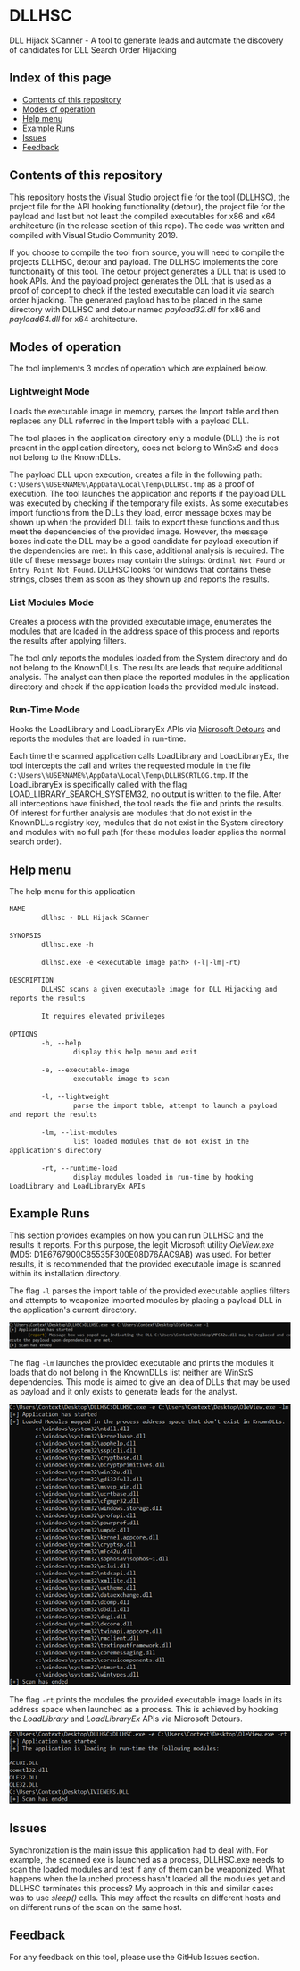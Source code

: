 # DLLHSC

DLL Hijack SCanner - A tool to generate leads and automate the discovery of candidates for DLL Search Order Hijacking 

## Index of this page

- [Contents of this repository](#contents-of-this-repository)
- [Modes of operation](#modes-of-operation)
- [Help menu](#help-menu)
- [Example Runs](#example-runs)
- [Issues](#issues)
- [Feedback](#feedback)

## Contents of this repository

This repository hosts the Visual Studio project file for the tool (DLLHSC), the project file for the API hooking functionality (detour), the project file for the payload and last but not least the compiled executables for x86 and x64 architecture (in the release section of this repo). The code was written and compiled with Visual Studio Community 2019.

If you choose to compile the tool from source, you will need to compile the projects DLLHSC, detour and payload. The DLLHSC implements the core functionality of this tool. The detour project generates a DLL that is used to hook APIs. And the payload project generates the DLL that is used as a proof of concept to check if the tested executable can load it via search order hijacking. The generated payload has to be placed in the same directory with DLLHSC and detour named *payload32.dll* for x86 and *payload64.dll* for x64 architecture.

## Modes of operation

The tool implements 3 modes of operation which are explained below.

### Lightweight Mode

Loads the executable image in memory, parses the Import table and then
replaces any DLL referred in the Import table with a payload DLL.

The tool places in the application directory only a module (DLL) the is
not present in the application directory, does not belong to WinSxS and
does not belong to the KnownDLLs.

The payload DLL upon execution, creates a file in the following path:
`C:\Users\%USERNAME%\AppData\Local\Temp\DLLHSC.tmp` as a proof of
execution. The tool launches the application and reports if the payload
DLL was executed by checking if the temporary file exists. As some
executables import functions from the DLLs they load, error message
boxes may be shown up when the provided DLL fails to export these
functions and thus meet the dependencies of the provided image. However,
the message boxes indicate the DLL may be a good candidate for payload
execution if the dependencies are met. In this case, additional analysis
is required. The title of these message boxes may contain the strings:
`Ordinal Not Found` or `Entry Point Not Found`. DLLHSC looks for windows
that contains these strings, closes them as soon as they shown up and
reports the results.

### List Modules Mode

Creates a process with the provided executable image, enumerates the
modules that are loaded in the address space of this process and reports
the results after applying filters.

The tool only reports the modules loaded from the System directory and do
not belong to the KnownDLLs. The results are leads that require additional
analysis. The analyst can then place the reported modules in the application
directory and check if the application loads the provided module instead.

### Run-Time Mode

Hooks the LoadLibrary and LoadLibraryEx APIs via [Microsoft
Detours](https://github.com/microsoft/Detours) and reports the modules
that are loaded in run-time.

Each time the scanned application calls LoadLibrary and LoadLibraryEx,
the tool intercepts the call and writes the requested module in the file
`C:\Users\%USERNAME%\AppData\Local\Temp\DLLHSCRTLOG.tmp`. If the
LoadLibraryEx is specifically called with the flag
LOAD_LIBRARY_SEARCH_SYSTEM32, no output is written to the file. After
all interceptions have finished, the tool reads the file and prints the
results. Of interest for further analysis are modules that do not exist
in the KnownDLLs registry key, modules that do not exist in the System
directory and modules with no full path (for these modules loader
applies the normal search order).

## Help menu

The help menu for this application

```
NAME
        dllhsc - DLL Hijack SCanner

SYNOPSIS
        dllhsc.exe -h

        dllhsc.exe -e <executable image path> (-l|-lm|-rt)

DESCRIPTION
        DLLHSC scans a given executable image for DLL Hijacking and reports the results

        It requires elevated privileges

OPTIONS
        -h, --help
                display this help menu and exit

        -e, --executable-image
                executable image to scan

        -l, --lightweight
                parse the import table, attempt to launch a payload and report the results

        -lm, --list-modules
                list loaded modules that do not exist in the application's directory

        -rt, --runtime-load
                display modules loaded in run-time by hooking LoadLibrary and LoadLibraryEx APIs
```

## Example Runs

This section provides examples on how you can run DLLHSC and the results it reports. For this purpose, the legit Microsoft utility *OleView.exe* (MD5: D1E6767900C85535F300E08D76AAC9AB) was used. For better results, it is recommended that the provided executable image is scanned within its installation directory.

The flag `-l` parses the import table of the provided executable applies filters and attempts to weaponize imported modules by placing a payload DLL in the application's current directory. 

![imported_modules](/screenshots/dllhsc-l.PNG)

The flag `-lm` launches the provided executable and prints the modules it loads that do not belong in the KnownDLLs list neither are WinSxS dependencies. This mode is aimed to give an idea of DLLs that may be used as payload and it only exists to generate leads for the analyst.

![loaded_modules](/screenshots/dllhsc-lm.PNG)

The flag `-rt` prints the modules the provided executable image loads in its address space when launched as a process. This is achieved by hooking the *LoadLibrary* and *LoadLibraryEx* APIs via Microsoft Detours.

![runtime_loaded_modules](/screenshots/dllhsc-rt.PNG)

## Issues

Synchronization is the main issue this application had to deal with. For example, the scanned exe is launched as a process, DLLHSC.exe needs to scan the loaded modules and test if any of them can be weaponized. What happens when the launched process hasn't loaded all the modules yet and DLLHSC terminates this process? My approach in this and similar cases was to use *sleep()* calls. This may affect the results on different hosts and on different runs of the scan on the same host.

## Feedback

For any feedback on this tool, please use the GitHub Issues section.
